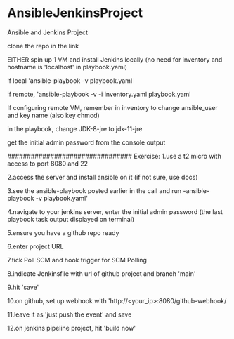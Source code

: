 # AnsibleJenkinsProject
Ansible and Jenkins Project

clone the repo in the link

EITHER spin up 1 VM and install Jenkins locally (no need for inventory and hostname is 'localhost' in playbook.yaml)

if local 'ansible-playbook -v playbook.yaml

if remote, 'ansible-playbook -v -i inventory.yaml playbook.yaml

If configuring remote VM, remember in inventory to change ansible_user and key name (also key chmod)

in the playbook, change JDK-8-jre to jdk-11-jre

get the initial admin password from the console output

################################
Exercise:
1.use a t2.micro with access to port 8080 and 22

2.access the server and install ansible on it (if not sure, use docs)

3.see the ansible-playbook posted earlier in the call and run -ansible-playbook -v playbook.yaml'

4.navigate to your jenkins server, enter the initial admin password (the last playbook task output displayed on terminal)

5.ensure you have a github repo ready

6.enter project URL

7.tick Poll SCM and hook trigger for SCM Polling

8.indicate Jenkinsfile with url of github project and branch 'main'

9.hit 'save'

10.on github, set up webhook with 'http://<your_ip>:8080/github-webhook/

11.leave it as 'just push the event' and save

12.on jenkins pipeline project, hit 'build now'